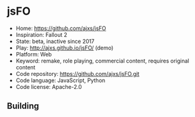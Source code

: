 # jsFO

- Home: https://github.com/ajxs/jsFO
- Inspiration: Fallout 2
- State: beta, inactive since 2017
- Play: http://ajxs.github.io/jsFO/ (demo)
- Platform: Web
- Keyword: remake, role playing, commercial content, requires original content
- Code repository: https://github.com/ajxs/jsFO.git
- Code language: JavaScript, Python
- Code license: Apache-2.0

## Building
